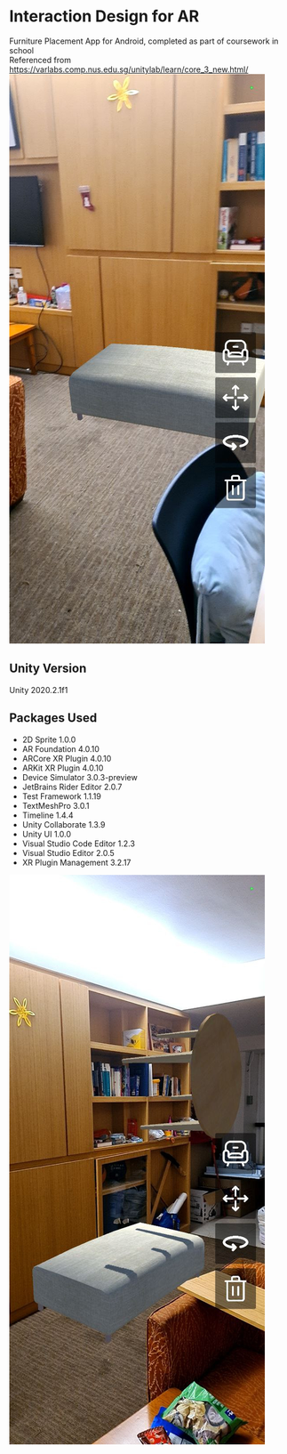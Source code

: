 # Interaction Design for AR
Furniture Placement App for Android, completed as part of coursework in school  
Referenced from https://varlabs.comp.nus.edu.sg/unitylab/learn/core_3_new.html/
![Cover Image](./docs/cover.jpg)

## Unity Version
Unity 2020.2.1f1

## Packages Used
- 2D Sprite 1.0.0
- AR Foundation 4.0.10
- ARCore XR Plugin 4.0.10
- ARKit XR Plugin 4.0.10
- Device Simulator 3.0.3-preview
- JetBrains Rider Editor 2.0.7
- Test Framework 1.1.19
- TextMeshPro 3.0.1
- Timeline 1.4.4
- Unity Collaborate 1.3.9
- Unity UI 1.0.0
- Visual Studio Code Editor 1.2.3
- Visual Studio Editor 2.0.5
- XR Plugin Management 3.2.17

![Having fun](./docs/funky.jpg)
